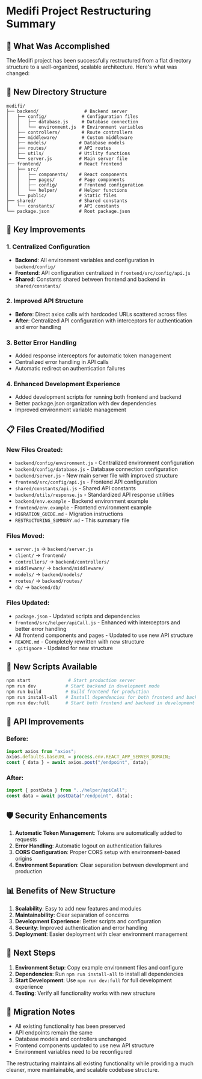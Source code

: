 # Medifi Project Restructuring Summary

## 🎯 What Was Accomplished

The Medifi project has been successfully restructured from a flat directory structure to a well-organized, scalable architecture. Here's what was changed:

## 📁 New Directory Structure

```
medifi/
├── backend/                 # Backend server
│   ├── config/             # Configuration files
│   │   ├── database.js     # Database connection
│   │   └── environment.js  # Environment variables
│   ├── controllers/        # Route controllers
│   ├── middleware/         # Custom middleware
│   ├── models/            # Database models
│   ├── routes/            # API routes
│   ├── utils/             # Utility functions
│   └── server.js          # Main server file
├── frontend/              # React frontend
│   ├── src/
│   │   ├── components/    # React components
│   │   ├── pages/         # Page components
│   │   ├── config/        # Frontend configuration
│   │   └── helper/        # Helper functions
│   └── public/            # Static files
├── shared/                # Shared constants
│   └── constants/         # API constants
└── package.json           # Root package.json
```

## 🔧 Key Improvements

### 1. **Centralized Configuration**
- **Backend**: All environment variables and configuration in `backend/config/`
- **Frontend**: API configuration centralized in `frontend/src/config/api.js`
- **Shared**: Constants shared between frontend and backend in `shared/constants/`

### 2. **Improved API Structure**
- **Before**: Direct axios calls with hardcoded URLs scattered across files
- **After**: Centralized API configuration with interceptors for authentication and error handling

### 3. **Better Error Handling**
- Added response interceptors for automatic token management
- Centralized error handling in API calls
- Automatic redirect on authentication failures

### 4. **Enhanced Development Experience**
- Added development scripts for running both frontend and backend
- Better package.json organization with dev dependencies
- Improved environment variable management

## 📋 Files Created/Modified

### New Files Created:
- `backend/config/environment.js` - Centralized environment configuration
- `backend/config/database.js` - Database connection configuration
- `backend/server.js` - New main server file with improved structure
- `frontend/src/config/api.js` - Frontend API configuration
- `shared/constants/api.js` - Shared API constants
- `backend/utils/response.js` - Standardized API response utilities
- `backend/env.example` - Backend environment example
- `frontend/env.example` - Frontend environment example
- `MIGRATION_GUIDE.md` - Migration instructions
- `RESTRUCTURING_SUMMARY.md` - This summary file

### Files Moved:
- `server.js` → `backend/server.js`
- `client/` → `frontend/`
- `controllers/` → `backend/controllers/`
- `middleware/` → `backend/middleware/`
- `models/` → `backend/models/`
- `routes/` → `backend/routes/`
- `db/` → `backend/db/`

### Files Updated:
- `package.json` - Updated scripts and dependencies
- `frontend/src/helper/apiCall.js` - Enhanced with interceptors and better error handling
- All frontend components and pages - Updated to use new API structure
- `README.md` - Completely rewritten with new structure
- `.gitignore` - Updated for new structure

## 🚀 New Scripts Available

```bash
npm start              # Start production server
npm run dev           # Start backend in development mode
npm run build         # Build frontend for production
npm run install-all   # Install dependencies for both frontend and backend
npm run dev:full      # Start both frontend and backend in development mode
```

## 🔌 API Improvements

### Before:
```javascript
import axios from "axios";
axios.defaults.baseURL = process.env.REACT_APP_SERVER_DOMAIN;
const { data } = await axios.post("/endpoint", data);
```

### After:
```javascript
import { postData } from "../helper/apiCall";
const data = await postData("/endpoint", data);
```

## 🛡️ Security Enhancements

1. **Automatic Token Management**: Tokens are automatically added to requests
2. **Error Handling**: Automatic logout on authentication failures
3. **CORS Configuration**: Proper CORS setup with environment-based origins
4. **Environment Separation**: Clear separation between development and production

## 📊 Benefits of New Structure

1. **Scalability**: Easy to add new features and modules
2. **Maintainability**: Clear separation of concerns
3. **Development Experience**: Better scripts and configuration
4. **Security**: Improved authentication and error handling
5. **Deployment**: Easier deployment with clear environment management

## 🎯 Next Steps

1. **Environment Setup**: Copy example environment files and configure
2. **Dependencies**: Run `npm run install-all` to install all dependencies
3. **Start Development**: Use `npm run dev:full` for full development experience
4. **Testing**: Verify all functionality works with new structure

## 📝 Migration Notes

- All existing functionality has been preserved
- API endpoints remain the same
- Database models and controllers unchanged
- Frontend components updated to use new API structure
- Environment variables need to be reconfigured

The restructuring maintains all existing functionality while providing a much cleaner, more maintainable, and scalable codebase structure. 